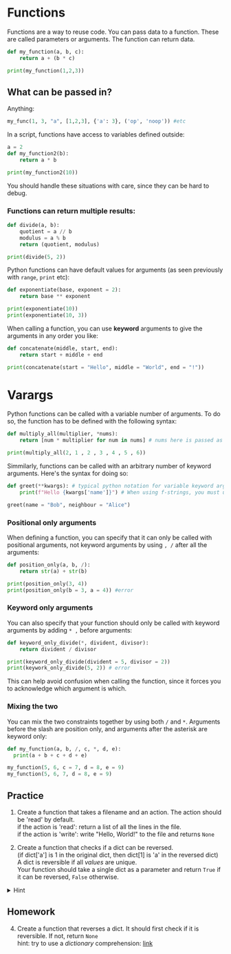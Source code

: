 # Functions

Functions are a way to reuse code.
You can pass data to a function. These are called parameters or arguments.
The function can return data.

```python
def my_function(a, b, c):
    return a + (b * c)

print(my_function(1,2,3))
```

## What can be passed in?
Anything:
```python
my_func(1, 3, "a", [1,2,3], {'a': 3}, ('op', 'noop')) #etc
```

In a script, functions have access to variables defined outside:
```python
a = 2
def my_function2(b):
    return a * b

print(my_function2(10))
```
You should handle these situations with care, since they can be hard to debug.

### Functions can return multiple results:
```python
def divide(a, b):
    quotient = a // b
    modulus = a % b
    return (quotient, modulus)

print(divide(5, 2))
```

Python functions can have default values for arguments (as seen previously with `range`, `print` etc):
```python
def exponentiate(base, exponent = 2):
    return base ** exponent

print(exponentiate(10))
print(exponentiate(10, 3))
```

When calling a function, you can use **keyword** arguments to give the arguments in any order you like:
```python
def concatenate(middle, start, end):
    return start + middle + end

print(concatenate(start = "Hello", middle = "World", end = "!"))
```
# Varargs
Python functions can be called with a variable number of arguments. To do so, the function has to be defined with the following syntax:
```python
def multiply_all(multiplier, *nums):
    return [num * multiplier for num in nums] # nums here is passed as a list.

print(multiply_all(2, 1 , 2 , 3 , 4 , 5 , 6))
```

Simmilarly, functions can be called with an arbitrary number of keyword arguments. Here's the syntax for doing so:
```python
def greet(**kwargs): # typical python notation for variable keyword arguments
    print(f"Hello {kwargs['name']}") # When using f-strings, you must use different types of quotes inside and outside the {}

greet(name = "Bob", neighbour = "Alice")
```


### Positional only arguments
When defining a function, you can specify that it can only be called with positional arguments, not keyword arguments by using `, /` after all the arguments:
```python
def position_only(a, b, /):
    return str(a) + str(b)

print(position_only(3, 4))
print(position_only(b = 3, a = 4)) #error
```

### Keyword only arguments
You can also specify that your function should only be called with keyword arguments by adding `* ,` before arguments:
```python
def keyword_only_divide(*, divident, divisor):
    return divident / divisor

print(keyword_only_divide(divident = 5, divisor = 2))
print(keywork_only_divide(5, 2)) # error
```
This can help avoid confusion when calling the function, since it forces you to acknowledge which argument is which.

### Mixing the two
You can mix the two constraints together by using both `/` and `*`. Arguments before the slash are position only, and arguments after the asterisk are keyword only:
```python
def my_function(a, b, /, c, *, d, e):
  print(a + b + c + d + e)

my_function(5, 6, c = 7, d = 8, e = 9)
my_function(5, 6, 7, d = 8, e = 9)
```

## Practice
1. Create a function that takes a filename and an action. The action should be 'read' by default.  
if the action is 'read': return a list of all the lines in the file.  
if the action is 'write': write "Hello, World!" to the file and returns `None`

3. Create a function that checks if a dict can be reversed.  
(if dict['a'] is 1 in the original dict, then dict[1] is 'a' in the reversed dict)  
A dict is reversible if all *values* are unique.  
Your function should take a single dict as a parameter and return `True` if it can be reversed, `False` otherwise.  
<Details>
<Summary>
Hint
</Summary>
given the list a = ['1', '2', '3']; set(a) is {'1', '2', '3'}<br>
given the list b = ['1', '1', '2']; set(b) is {'1', '2'}<br>
comparing len(a) to len(set(a)) should tell you if all elements in a are unique
</Details>

## Homework
4. Create a function that reverses a dict.
It should first check if it is reversible. If not, return `None`  
hint: try to use a *dictionary* comprehension: [link](https://www.geeksforgeeks.org/python-dictionary-comprehension/)